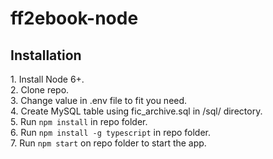 # ff2ebook-node

<h2>Installation</h2>
1. Install Node 6+. <br />
2. Clone repo.<br />
3. Change value in .env file to fit you need.<br />
4. Create MySQL table using fic_archive.sql in /sql/ directory.<br />
5. Run <code>npm install</code> in repo folder.<br />
6. Run <code>npm install -g typescript</code> in repo folder.<br />
7. Run <code>npm start</code> on repo folder to start the app.<br />